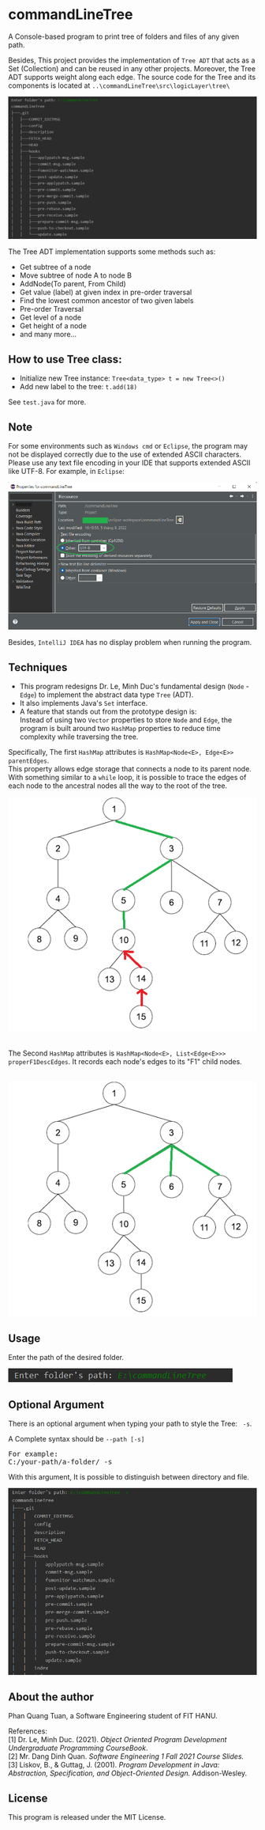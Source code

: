 # commandLineTree

A Console-based program to print tree of folders and files of any given path.

Besides, This project provides the implementation of `Tree ADT` that acts as a Set (Collection) and can be reused in any
other projects. Moreover, the Tree ADT supports weight along each edge. The source code for the Tree and its components
is located at `..\commandLineTree\src\logicLayer\tree\`

![img.png](img/1.png)

The Tree ADT implementation supports some methods such as:

- Get subtree of a node
- Move subtree of node A to node B
- AddNode(To parent, From Child)
- Get value (label) at given index in pre-order traversal
- Find the lowest common ancestor of two given labels
- Pre-order Traversal
- Get level of a node
- Get height of a node
- and many more...

## How to use Tree class:

- Initialize new Tree instance: `Tree<data_type> t = new Tree<>()`
- Add new label to the tree: `t.add(18)`

See `test.java` for more.

## Note

For some environments such as `Windows cmd` or `Eclipse`, the program may not be displayed correctly due to the use of
extended ASCII characters. Please use any text file encoding in your IDE that supports extended ASCII like UTF-8. For
example, in `Eclipse`:

![img.png](img/1b.png)

Besides, `IntelliJ IDEA` has no display problem when running the program.

## Techniques

- This program redesigns Dr. Le, Minh Duc's fundamental design (`Node` - `Edge`) to implement the abstract data
  type `Tree` (ADT).
- It also implements Java's `Set` interface.
- A feature that stands out from the prototype design is:
  <br/>Instead of using two `Vector` properties to store `Node` and `Edge`, the program is built around two `HashMap`
  properties to reduce time complexity while traversing the tree.

Specifically, The first `HashMap` attributes is `HashMap<Node<E>, Edge<E>> parentEdges`.
<br/>
This property allows edge storage that connects a node to its parent node. With something similar to a `while` loop, it
is possible to trace the edges of each node to the ancestral nodes all the way to the root of the tree.

![img.png](img/2.png)

<br/>The Second `HashMap` attributes is `HashMap<Node<E>, List<Edge<E>>> properF1DescEdges`. It records each node's
edges to its "F1" child nodes.<br/><br/>

![img.png](img/3.png)

## Usage

Enter the path of the desired folder.

![img.png](img/4.png)

## Optional Argument

There is an optional argument when typing your path to style the Tree: ` -s`.

A Complete syntax should be `--path [-s]`
<pre>
For example:
C:/your-path/a-folder/ -s
</pre>
With this argument, It is possible to distinguish between directory and file.

![img.png](img/5.png)

## About the author

Phan Quang Tuan, a Software Engineering student of FIT HANU.

References:
<br/>[1] Dr. Le, Minh Duc. (2021). <i>Object Oriented Program Development Undergraduate Programming CourseBook</i>.
<br/>[2] Mr. Dang Dinh Quan. <i>Software Engineering 1 Fall 2021 Course Slides.</i>
<br/>[3] Liskov, B., & Guttag, J. (2001). <i>Program Development in Java: Abstraction, Specification, and
Object-Oriented Design.</i> Addison-Wesley.

## License

This program is released under the MIT License.